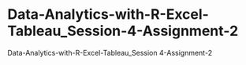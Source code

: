 # Data-Analytics-with-R-Excel-Tableau_Session-4-Assignment-2
Data-Analytics-with-R-Excel-Tableau_Session 4-Assignment-2
